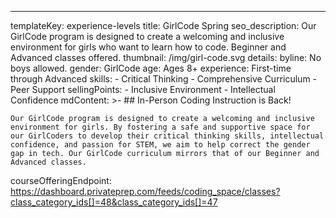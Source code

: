---
templateKey: experience-levels
title: GirlCode Spring
seo_description: Our GirlCode program is designed to create a welcoming and
  inclusive environment for girls who want to learn how to code. Beginner and
  Advanced classes offered.
thumbnail: /img/girl-code.svg
details:
  byline: No boys allowed.
  gender: GirlCode
  age: Ages 8+
  experience: First-time through Advanced
  skills:
    - Critical Thinking
    - Comprehensive Curriculum
    - Peer Support
  sellingPoints:
    - Inclusive Environment
    - Intellectual Confidence
  mdContent: >-
    ## In-Person Coding Instruction is Back!

    Our GirlCode program is designed to create a welcoming and inclusive environment for girls. By fostering a safe and supportive space for our GirlCoders to develop their critical thinking skills, intellectual confidence, and passion for STEM, we aim to help correct the gender gap in tech. Our GirlCode curriculum mirrors that of our Beginner and Advanced classes.
courseOfferingEndpoint: https://dashboard.privateprep.com/feeds/coding_space/classes?class_category_ids[]=48&class_category_ids[]=47

